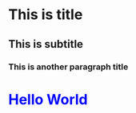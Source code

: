 # This is title

## This is subtitle

### This is another paragraph title

<h1 style="color:blue">Hello World<h1>
